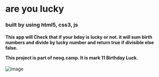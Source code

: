 <h1>are you lucky</h1>
<h3>built by using html5, css3, js</h3>
<h4>This app will Check that if your bday is lucky or not. it will sum birth numbers and divide by lucky number and return true if divisible else false.

This project is part of neog.camp. It is mark 11 Birthday Luck.</h4>


![image](https://user-images.githubusercontent.com/109124944/194768854-c7fbd627-3da8-40ed-b78e-2c2bdb9f53ba.png)
